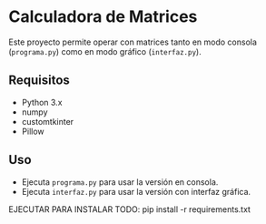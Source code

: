 # Calculadora de Matrices

Este proyecto permite operar con matrices tanto en modo consola (`programa.py`) como en modo gráfico (`interfaz.py`).

## Requisitos
- Python 3.x
- numpy
- customtkinter
- Pillow

## Uso
- Ejecuta `programa.py` para usar la versión en consola.
- Ejecuta `interfaz.py` para usar la versión con interfaz gráfica.

EJECUTAR PARA INSTALAR TODO:
pip install -r requirements.txt
